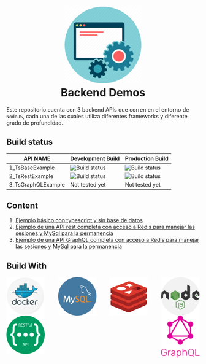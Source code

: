 <h1 align="center">
  <br>
  <img src="./docs/images/backend-img.webp" alt="Markdownify" width="200">
  <br>
  Backend Demos
  <br>
</h1>


<style type="text/css" rel="stylesheet">
 #container {
  text-align: justify;
 }
 #container > img {
  width: 100px; /*Declare your value. Can be in relative units.*/
  display: inline-block;
  vertical-align: top;

  /*IE fix.*/
  *display: inline;
  zoom: 1;
}
 #container:after {
  content: "";
  width: 100%;
  display: inline-block;
}
</style>

Este repositorio cuenta con 3 backend APIs que corren en el entorno de `NodeJS`, cada una de las cuales utiliza diferentes frameworks y diferente grado de profundidad.

## Build status

| API NAME           | Development Build                                                                                             | Production Build                                                                                               |
| ------------------ | ------------------------------------------------------------------------------------------------------------- | -------------------------------------------------------------------------------------------------------------- |
| 1_TsBaseExample    | ![Build status](https://github.com/liveonit/backendDemos/actions/workflows/1_TsBaseExample_dev.yml/badge.svg) | ![Build status](https://github.com/liveonit/backendDemos/actions/workflows/1_TsBaseExample_prod.yml/badge.svg) |
| 2_TsRestExample    | ![Build status](https://github.com/liveonit/backendDemos/actions/workflows/2_TsRestExample_dev.yml/badge.svg) | ![Build status](https://github.com/liveonit/backendDemos/actions/workflows/2_TsRestExample_prod.yml/badge.svg) |
| 3_TsGraphQLExample | Not tested yet                                                                                                | Not tested yet                                                                                                 |

## Content

1. [Ejemplo básico con typescript y sin base de datos](./1_TsBaseExample/README.md)
2. [Ejemplo de una API rest completa con acceso a Redis para manejar las sesiones y MySql para la permanencia](./2_TsRestExample/README.md)
3. [Ejemplo de una API GraphQL completa con acceso a Redis para manejar las sesiones y MySql para la permanencia](./3_TsGraqhQLExample/REAMDE.md)


## Build With

<div id="container">
  <img src="./docs/images/docker-circle.png" alt="Made with Angular" title="Angular"/>
  <img src="./docs/images/mysql-circular.png" alt="Developed using Browsersync" title="Browsersync"/>
  <img src="./docs/images/redis.png" alt="Developed using Browsersync" title="Browsersync"/>
  <img src="./docs/images/nodejs-circular.png" alt="Developed using Browsersync" title="Browsersync"/>
  <img src="./docs/images/restful-api-circle.png" alt="Made with Bootstrap" title="Bootstrap"/>
  <img src="./docs/images/graphql.png" alt="Made with Bootstrap" title="Bootstrap"/>
</div>
